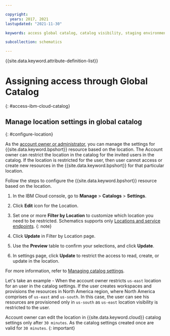 ```yaml
---

copyright: 
  years: 2017, 2021
lastupdated: "2021-11-30"

keywords: access global catalog, catalog visibility, staging environment

subcollection: schematics

---
```


{{site.data.keyword.attribute-definition-list}}


# Assigning access through Global Catalog
{: #access-ibm-cloud-catalog}

## Manage location settings in global catalog
{: #configure-location}

As the [account owner or administrator](/docs/account?topic=account-account-services#catalog-management-account-management), you can manage the settings for {{site.data.keyword.bpshort}} resource based on the location. The Account owner can restrict the location in the catalog for the invited users in the catalog. If the location is restricted for the user, then user cannot access or create new resources in the {{site.data.keyword.bpshort}} for that particular location.

Follow the steps to configure the {{site.data.keyword.bpshort}} resource based on the location.

1. In the IBM Cloud console, go to **Manage** > **Catalogs** > **Settings**. 
2. Click **Edit** icon for the Location.
3. Set one or more **Filter by Location** to customize which location you need to be restricted. 
   Schematics supports only [Locations and service endpoints](/docs/schematics?topic=schematics-locations).
   {: note}

4. Click **Update** in Filter by Location page.
5. Use the **Preview** table to confirm your selections, and click **Update**.
6. In settings page, click **Update** to restrict the access to read, create, or update in the location.

For more information, refer to [Managing catalog settings](/docs/account?topic=account-filter-account&interface=ui).

Let's take an example - When the account owner restricts `us-east` location for an user in the catalog settings. If the user creates workspaces and provisions the resources in North America region, where North America comprises of `us-east` and `us-south`. In this case, the user can see his resources are provisioned only in `us-south` as `us-east` location visibility is restricted to the user.

Account owner can edit the location in {{site.data.keyword.cloud}} catalog settings only after `30 minutes`. As the catalog settings created once are valid for `30 minutes`.
{: important}



